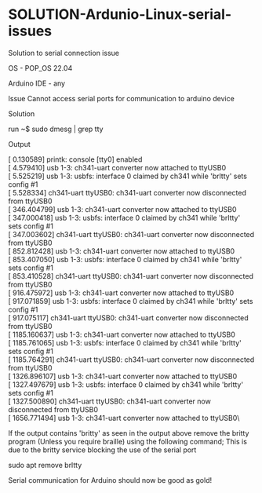 # SOLUTION-Ardunio-Linux-serial-issues

Solution to serial connection issue

OS - POP_OS 22.04

Arduino IDE - any

Issue Cannot access serial ports for communication to arduino device

Solution 

run ~$ sudo dmesg | grep tty

Output

[    0.130589] printk: console [tty0] enabled \
[    4.579410] usb 1-3: ch341-uart converter now attached to ttyUSB0 \
[    5.525219] usb 1-3: usbfs: interface 0 claimed by ch341 while 'brltty' sets config #1\
[    5.528334] ch341-uart ttyUSB0: ch341-uart converter now disconnected from ttyUSB0\
[  346.404799] usb 1-3: ch341-uart converter now attached to ttyUSB0\
[  347.000418] usb 1-3: usbfs: interface 0 claimed by ch341 while 'brltty' sets config #1\
[  347.003602] ch341-uart ttyUSB0: ch341-uart converter now disconnected from ttyUSB0\
[  852.812428] usb 1-3: ch341-uart converter now attached to ttyUSB0\
[  853.407050] usb 1-3: usbfs: interface 0 claimed by ch341 while 'brltty' sets config #1\
[  853.410528] ch341-uart ttyUSB0: ch341-uart converter now disconnected from ttyUSB0\
[  916.475972] usb 1-3: ch341-uart converter now attached to ttyUSB0\
[  917.071859] usb 1-3: usbfs: interface 0 claimed by ch341 while 'brltty' sets config #1\
[  917.075117] ch341-uart ttyUSB0: ch341-uart converter now disconnected from ttyUSB0\
[ 1185.160637] usb 1-3: ch341-uart converter now attached to ttyUSB0\
[ 1185.761065] usb 1-3: usbfs: interface 0 claimed by ch341 while 'brltty' sets config #1\
[ 1185.764291] ch341-uart ttyUSB0: ch341-uart converter now disconnected from ttyUSB0\
[ 1326.896107] usb 1-3: ch341-uart converter now attached to ttyUSB0\
[ 1327.497679] usb 1-3: usbfs: interface 0 claimed by ch341 while 'brltty' sets config #1\
[ 1327.500890] ch341-uart ttyUSB0: ch341-uart converter now disconnected from ttyUSB0\
[ 1656.771494] usb 1-3: ch341-uart converter now attached to ttyUSB0\

If the output contains 'britty' as seen in the output above remove the britty program (Unless you require braille) using the following command;
This is due to the britty service blocking the use of the serial port

sudo apt remove brltty

Serial communication for Arduino should now be good as gold!

